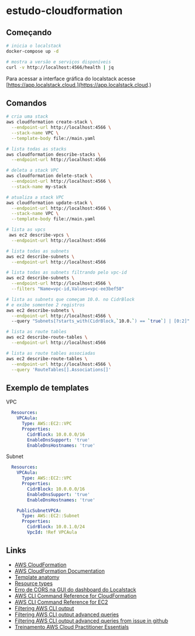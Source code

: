 # estudo-cloudformation

## Começando
```bash
# inicia o localstack
docker-compose up -d

# mostra a versão e serviços disponíveis
curl -v http://localhost:4566/health | jq
```
Para acessar a interface gráfica do localstack acesse [https://app.localstack.cloud.](https://app.localstack.cloud.)
## Comandos
```bash
# cria uma stack
aws cloudformation create-stack \
  --endpoint-url http://localhost:4566 \
  --stack-name VPC \
  --template-body file://main.yaml 

# lista todas as stacks
aws cloudformation describe-stacks \
  --endpoint-url http://localhost:4566

# deleta a stack VPC
aws cloudformation delete-stack \
  --endpoint-url http://localhost:4566 \
  --stack-name my-stack

# atualiza a stack VPC
aws cloudformation update-stack \
  --endpoint-url http://localhost:4566 \
  --stack-name VPC \
  --template-body file://main.yaml

# lista as vpcs
 aws ec2 describe-vpcs \
  --endpoint-url http://localhost:4566

# lista todas as subnets
aws ec2 describe-subnets \
  --endpoint-url http://localhost:4566

# lista todas as subnets filtrando pelo vpc-id
aws ec2 describe-subnets \
  --endpoint-url http://localhost:4566 \
  --filters "Name=vpc-id,Values=vpc-ee3bef58"

# lista as subnets que começam 10.0. no CidrBlock
# e exibe somentee 2 registros
aws ec2 describe-subnets \
  --endpoint-url http://localhost:4566 \ 
  --query "Subnets[?starts_with(CidrBlock,`10.0.`) == `true`] | [0:2]" | jq

# lista as route tables
aws ec2 describe-route-tables \
  --endpoint-url http://localhost:4566

# lista as route tables associadas
aws ec2 describe-route-tables \
  --endpoint-url http://localhost:4566 \
  --query 'RouteTables[].Associations[]'

```
## Exemplo de templates
VPC
```yaml
  Resources:
    VPCAula:
      Type: AWS::EC2::VPC
      Properties:
        CidrBlock: 10.0.0.0/16
        EnableDnsSupport: 'true'
        EnableDnsHostnames: 'true'
```

Subnet
```yaml
  Resources:
    VPCAula:
      Type: AWS::EC2::VPC
      Properties:
        CidrBlock: 10.0.0.0/16
        EnableDnsSupport: 'true'
        EnableDnsHostnames: 'true'

    PublicSubnetVPCA:
      Type: AWS::EC2::Subnet
      Properties:
        CidrBlock: 10.0.1.0/24
        VpcId: !Ref VPCAula
```
## Links
- [AWS CloudFormation](https://aws.amazon.com/pt/cloudformation/)
- [AWS CloudFormation Documentation](https://docs.aws.amazon.com/cloudformation/index.html)
- [Template anatomy](https://docs.aws.amazon.com/AWSCloudFormation/latest/UserGuide/template-anatomy.html)
- [Resource types](https://docs.aws.amazon.com/AWSCloudFormation/latest/UserGuide/aws-template-resource-type-ref.html)
- [Erro de CORS na GUI do dashboard do Localstack](https://pt.stackoverflow.com/questions/523577/erro-de-cors-no-commandeer-com-localstack)
- [AWS CLI Command Reference for CloudFormation](https://docs.aws.amazon.com/cli/latest/reference/cloudformation/index.html)
- [AWS CLI Command Reference for EC2](https://docs.aws.amazon.com/cli/latest/reference/ec2/index.html#cli-aws-ec2)
- [Filtering AWS CLI output](https://docs.aws.amazon.com/cli/latest/userguide/cli-usage-filter.html)
- [Filtering AWS CLI output advanced queries](https://docs.aws.amazon.com/cli/latest/userguide/cli-usage-filter.html#cli-usage-filter-client-side-advanced)
- [Filtering AWS CLI output advanced queries from issue in github](https://github.com/aws/aws-cli/issues/2206#issuecomment-250535857)
- [Treinamento AWS Cloud Practitioner Essentials](https://explore.skillbuilder.aws/learn/course/external/view/elearning/134/aws-cloud-practitioner-essentials?dt=tile&tile=fdt)
